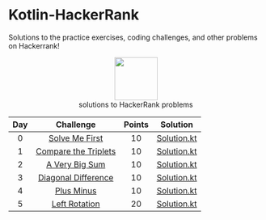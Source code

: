# Kotlin-HackerRank
Solutions to the practice exercises, coding challenges, and other problems on Hackerrank!
<p align="center">
    <a href="https://www.hackerrank.com/RodneyShag">
        <img height=85 src="https://sharp.services.greenhouse.io/production/integrations/hackerrank-color-resized-75nmq02hm.png?auto=format&fit=max&lossless=true&q=90&w=430&s=9545d538a825e5ba6ab1bf11ce9b1a24c39d7bf8560c09b65455914542050991">
    </a>
    <br>solutions to HackerRank problems
</p>


| Day |                                                          Challenge                                                         | Points |                                                                                          Solution                                                                                         |
|:---:|:--------------------------------------------------------------------------------------------------------------------------:|:------:|:-----------------------------------------------------------------------------------------------------------------------------------------------------------------------------------------:|
|  0  | [Solve Me First](https://www.hackerrank.com/challenges/solve-me-first/problem)                                              |   10   | [Solution.kt](https://github.com/herreraweb/Kotlin-HackerRank/blob/main/src/main/kotlin/SolveMeFirst.kt)                |
|  1  | [Compare the Triplets](https://www.hackerrank.com/challenges/compare-the-triplets/problem)                                  |   10   | [Solution.kt](https://github.com/herreraweb/Kotlin-HackerRank/blob/main/src/main/kotlin/CompareTheTriplets.kt)          |
|  2  | [A Very Big Sum](https://www.hackerrank.com/challenges/a-very-big-sum/problem)                                              |   10   | [Solution.kt](https://github.com/herreraweb/Kotlin-HackerRank/blob/main/src/main/kotlin/VeryBigSum.kt)                  |
|  3  | [Diagonal Difference](https://www.hackerrank.com/challenges/diagonal-difference/problem)                                    |   10   | [Solution.kt](https://github.com/herreraweb/Kotlin-HackerRank/blob/main/src/main/kotlin/DiagonalDifference.kt)          |
|  4  | [Plus Minus](https://www.hackerrank.com/challenges/plus-minus/problem)                                                      |   10   | [Solution.kt](https://github.com/herreraweb/Kotlin-HackerRank/blob/main/src/main/kotlin/PlusMinus.kt)                   |
|  5  | [Left Rotation](https://www.hackerrank.com/challenges/array-left-rotation/problem)                                           |  20   | [Solution.kt](https://github.com/herreraweb/Kotlin-HackerRank/blob/main/src/main/kotlin/LeftRotation.kt)                |

